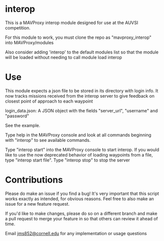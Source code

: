 # interop

This is a MAVProxy interop module designed for use at the AUVSI competition.

For this module to work, you must clone the repo as "mavproxy_interop" into MAVProxy/modules

Also consider adding 'interop' to the default modules list so that the module will be loaded without needing to call module load interop


# Use

This module expects a json file to be stored in its directory with login info. It now tracks missions received from the interop server to give feedback on closest point of approach to each waypoint

login_data.json: A JSON object with the fields "server_url", "username" and "password"

See the example.

Type help in the MAVProxy console and look at all commands beginning with "interop" to see available commands.

Type "interop start" into the MAVProxy console to start interop. If you would like to use the now deprecated behavior of loading waypoints from a file, type "interop start file". Type "interop stop" to stop the server

# Contributions

Please do make an issue if you find a bug! It's very important that this script works exactly as intended, for obvious reasons. Feel free to also make an issue for a new feature request.

If you'd like to make changes, please do so on a different branch and make a pull request to merge your feature in so that others can review it ahead of time.

Email jms852@cornell.edu for any implementation or usage questions
